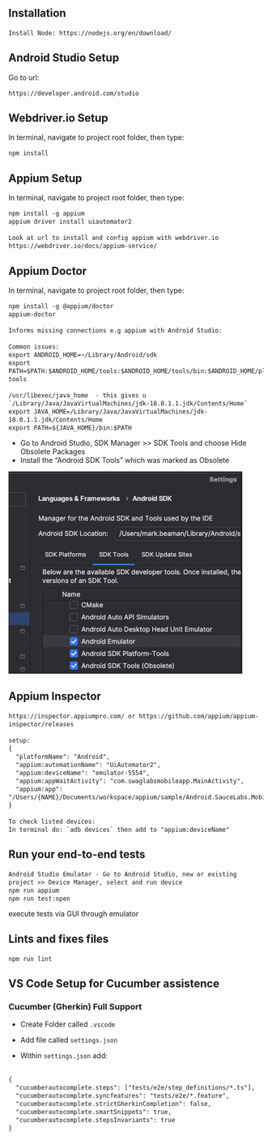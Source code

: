 ## Installation
```
Install Node: https://nodejs.org/en/download/
```

## Android Studio Setup
Go to url:
```
https://developer.android.com/studio
```

## Webdriver.io Setup
In terminal, navigate to project root folder, then type:
```
npm install
```

## Appium Setup
In terminal, navigate to project root folder, then type:
```
npm install -g appium
appium driver install uiautomator2

Look at url to install and config appium with webdriver.io
https://webdriver.io/docs/appium-service/
```

## Appium Doctor
In terminal, navigate to project root folder, then type:
```
npm install -g @appium/doctor
appium-doctor

Informs missing connections e.g appium with Android Studio:

Common issues:
export ANDROID_HOME=~/Library/Android/sdk
export PATH=$PATH:$ANDROID_HOME/tools:$ANDROID_HOME/tools/bin:$ANDROID_HOME/platform-tools

/usr/libexec/java_home  - this gives u `/Library/Java/JavaVirtualMachines/jdk-18.0.1.1.jdk/Contents/Home`
export JAVA_HOME=/Library/Java/JavaVirtualMachines/jdk-18.0.1.1.jdk/Contents/Home
export PATH=${JAVA_HOME}/bin:$PATH
```
- Go to Android Studio, SDK Manager >> SDK Tools and choose Hide Obsolete Packages
- Install the “Android SDK Tools” which was marked as Obsolete

![screenshot](./readme-images/obsoleteSDK.png)


## Appium Inspector
```
https://inspector.appiumpro.com/ or https://github.com/appium/appium-inspector/releases

setup:
{
  "platformName": "Android",
  "appium:automationName": "UiAutomator2",
  "appium:deviceName": "emulator-5554",
  "appium:appWaitActivity": "com.swaglabsmobileapp.MainActivity",
  "appium:app": "/Users/{NAME}/Documents/workspace/appium/sample/Android.SauceLabs.Mobile.Sample.app.2.7.1.apk"
}

To check listed devices:
In terminal do: `adb devices` then add to "appium:deviceName"
```


## Run your end-to-end tests
```
Android Studio Emulator - Go to Android Studio, new or existing project >> Device Manager, select and run device
npm run appium
npm run test:open
```
execute tests via GUI through emulator


## Lints and fixes files
```
npm run lint
```

## VS Code Setup for Cucumber assistence

### Cucumber (Gherkin) Full Support

- Create Folder called `.vscode`

- Add file called `settings.json`

- Within `settings.json` add:
```

{
  "cucumberautocomplete.steps": ["tests/e2e/step_definitions/*.ts"],
  "cucumberautocomplete.syncfeatures": "tests/e2e/*.feature",
  "cucumberautocomplete.strictGherkinCompletion": false,
  "cucumberautocomplete.smartSnippets": true,
  "cucumberautocomplete.stepsInvariants": true
}
```
